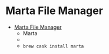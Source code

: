 # Marta File Manager
- [Marta File Manager](https://marta.yanex.org/)
  -    Mar​ta
  - 
  - `brew cask install marta`
